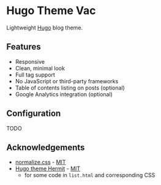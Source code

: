 # Hugo Theme Vac

Lightweight [Hugo](https://gohugo.io) blog theme.

## Features

- Responsive
- Clean, minimal look
- Full tag support
- No JavaScript or third-party frameworks
- Table of contents listing on posts (optional)
- Google Analytics integration (optional)

## Configuration

TODO

## Acknowledgements

- [normalize.css](https://necolas.github.io/normalize.css/) - [MIT](https://github.com/necolas/normalize.css/blob/master/LICENSE.md)
- [Hugo theme Hermit](https://github.com/Track3/hermit/) - [MIT](https://github.com/Track3/hermit/LICENSE)
  - for some code in `list.html` and corresponding CSS